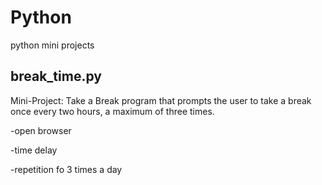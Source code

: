 # Python
python mini projects
## break_time.py
Mini-Project: Take a Break
program that prompts the user to take a break once every two hours, a maximum of three times.

-open browser

-time delay

-repetition fo 3 times a day
